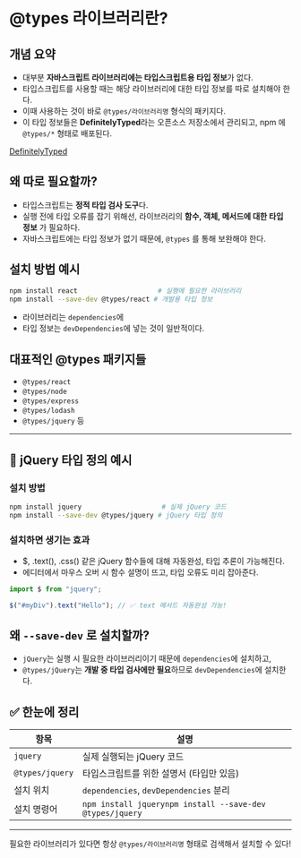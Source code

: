 @types 라이브러리란?
===

## 개념 요약
- 대부분 **자바스크립트 라이브러리에는 타입스크립트용 타입 정보**가 없다.
- 타입스크립트를 사용할 때는 해당 라이브러리에 대한 타입 정보를 따로 설치해야 한다.
- 이때 사용하는 것이 바로 `@types/라이브러리명` 형식의 패키지다.
- 이 타입 정보들은 **DefinitelyTyped**라는 오픈소스 저장소에서 관리되고, npm 에 `@types/*` 형태로 배포된다.

[DefinitelyTyped](https://github.com/DefinitelyTyped/DefinitelyTyped)


## 왜 따로 필요할까?
- 타입스크립트는 **정적 타입 검사 도구**다.
- 실행 전에 타입 오류를 잡기 위해선, 라이브러리의 **함수, 객체, 메서드에 대한 타입 정보** 가 필요하다.
- 자바스크립트에는 타입 정보가 없기 때문에, `@types` 를 통해 보완해야 한다.


## 설치 방법 예시

```bash
npm install react                    # 실행에 필요한 라이브러리
npm install --save-dev @types/react # 개발용 타입 정보
```
- 라이브러리는 `dependencies`에
- 타입 정보는 `devDependencies`에 넣는 것이 일반적이다.

## 대표적인 @types 패키지들
- `@types/react`
- `@types/node`
- `@types/express`
-  `@types/lodash`
- `@types/jquery` 등

---

## 🧪 jQuery 타입 정의 예시

### 설치 방법

```bash
npm install jquery                    # 실제 jQuery 코드
npm install --save-dev @types/jquery # jQuery 타입 정의
```

### 설치하면 생기는 효과
- $, .text(), .css() 같은 jQuery 함수들에 대해 자동완성, 타입 추론이 가능해진다.
- 에디터에서 마우스 오버 시 함수 설명이 뜨고, 타입 오류도 미리 잡아준다.

```ts
import $ from "jquery";

$("#myDiv").text("Hello"); // ✅ text 메서드 자동완성 가능!
```

## 왜 `--save-dev` 로 설치할까?
- `jQuery`는 실행 시 필요한 라이브러리이기 때문에 `dependencies`에 설치하고,
- `@types/jQuery`는 **개발 중 타입 검사에만 필요**하므로 `devDependencies`에 설치한다.

## ✅ 한눈에 정리

| 항목 | 설명 |
| --- | --- |
| `jquery` | 실제 실행되는 jQuery 코드 |
| `@types/jquery` | 타입스크립트를 위한 설명서 (타입만 있음) |
| 설치 위치 | `dependencies`, `devDependencies` 분리 |
| 설치 명령어 | `npm install jquerynpm install --save-dev @types/jquery` |

---

필요한 라이브러리가 있다면 항상 `@types/라이브러리명` 형태로 검색해서 설치할 수 있다!